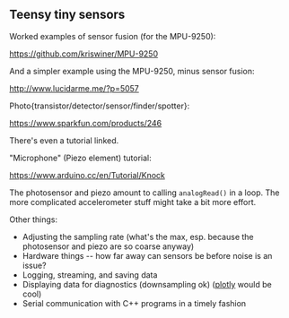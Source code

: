 ## Teensy tiny sensors

Worked examples of sensor fusion (for the MPU-9250):

https://github.com/kriswiner/MPU-9250

And a simpler example using the MPU-9250, minus sensor fusion:

http://www.lucidarme.me/?p=5057

Photo{transistor/detector/sensor/finder/spotter}:

https://www.sparkfun.com/products/246

There's even a tutorial linked.

"Microphone" (Piezo element) tutorial:

https://www.arduino.cc/en/Tutorial/Knock


The photosensor and piezo amount to calling `analogRead()` in a loop. The more complicated accelerometer stuff might take a bit more effort.

Other things:

 - Adjusting the sampling rate (what's the max, esp. because the photosensor and piezo are so coarse anyway)
 - Hardware things -- how far away can sensors be before noise is an issue?
 - Logging, streaming, and saving data
 - Displaying data for diagnostics (downsampling ok) ([plotly](https://plot.ly/arduino/tmp36-temperature-tutorial/) would be cool)
 - Serial communication with C++ programs in a timely fashion
